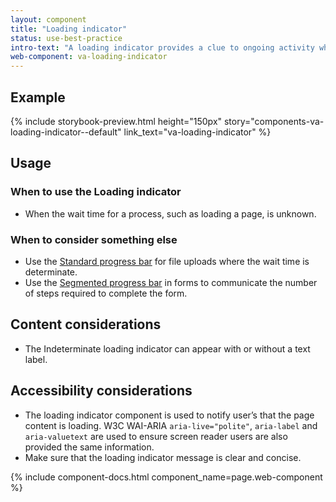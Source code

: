 ```yaml
---
layout: component
title: "Loading indicator"
status: use-best-practice
intro-text: "A loading indicator provides a clue to ongoing activity when the site needs to load additional content."
web-component: va-loading-indicator
---
```


## Example

{% include storybook-preview.html height="150px" story="components-va-loading-indicator--default" link_text="va-loading-indicator" %}

## Usage

### When to use the Loading indicator

* When the wait time for a process, such as loading a page, is unknown. 

### When to consider something else

* Use the [Standard progress bar](https://design.va.gov/components/progress-bars) for file uploads where the wait time is determinate.
* Use the [Segmented progress bar](https://design.va.gov/components/progress-bars) in forms to communicate the number of steps required to complete the form.

## Content considerations

* The Indeterminate loading indicator can appear with or without a text label.

## Accessibility considerations

* The loading indicator component is used to notify user’s that the page content is loading. W3C WAI-ARIA `aria-live="polite"`, `aria-label` and `aria-valuetext` are used to ensure screen reader users are also provided the same information.
* Make sure that the loading indicator message is clear and concise.

{% include component-docs.html component_name=page.web-component %}
